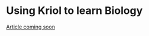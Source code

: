 <h1>Using Kriol to learn Biology</h1>

<p><a href="https://github.com/GFirmer/Chemistry-teacher/blob/master/Supporting%20materials%20The%20Human%20Body%20in%20Kriol%20and%20English.pdf"Suppoting resources</a></p>

<p>Article coming soon</p>
